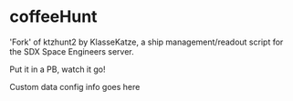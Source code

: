 # coffeeHunt
'Fork' of ktzhunt2 by KlasseKatze, a ship management/readout script for the SDX Space Engineers server.

Put it in a PB, watch it go!

Custom data config info goes here
